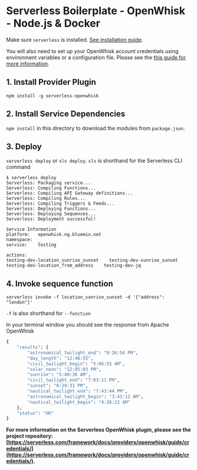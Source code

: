 # Serverless Boilerplate - OpenWhisk - Node.js & Docker

Make sure `serverless` is installed. [See installation guide](https://serverless.com/framework/docs/providers/openwhisk/guide/installation/).

You will also need to set up your OpenWhisk account credentials using environment variables or a configuration file. Please see the [this guide for more information](https://serverless.com/framework/docs/providers/openwhisk/guide/credentials/).

## 1. Install Provider Plugin
`npm install -g serverless-openwhisk` 

## 2. Install Service Dependencies
`npm install` in this directory to download the modules from `package.json`.

## 3. Deploy
`serverless deploy` or `sls deploy`. `sls` is shorthand for the Serverless CLI command

```
$ serverless deploy
Serverless: Packaging service...
Serverless: Compiling Functions...
Serverless: Compiling API Gateway definitions...
Serverless: Compiling Rules...
Serverless: Compiling Triggers & Feeds...
Serverless: Deploying Functions...
Serverless: Deploying Sequences...
Serverless: Deployment successful!

Service Information
platform:	openwhisk.ng.bluemix.net
namespace:	_
service:	testing

actions:
testing-dev-location_sunrise_sunset    testing-dev-sunrise_sunset    testing-dev-location_from_address    testing-dev-jq
```

## 4. Invoke sequence function
`serverless invoke -f location_sunrise_sunset -d '{"address": "london"}'`

`-f` is also shorthand for `--function`

In your terminal window you should see the response from Apache OpenWhisk

```bash
{
    "results": {
        "astronomical_twilight_end": "8:26:54 PM",
        "day_length": "12:48:55",
        "civil_twilight_begin": "5:06:55 AM",
        "solar_noon": "12:05:03 PM",
        "sunrise": "5:40:36 AM",
        "civil_twilight_end": "7:03:11 PM",
        "sunset": "6:29:31 PM",
        "nautical_twilight_end": "7:43:44 PM",
        "astronomical_twilight_begin": "3:43:12 AM",
        "nautical_twilight_begin": "4:26:22 AM"
    },
    "status": "OK"
}
```

**For more information on the Serverless OpenWhisk plugin, please see the project repository: [https://serverless.com/framework/docs/providers/openwhisk/guide/credentials/](https://serverless.com/framework/docs/providers/openwhisk/guide/credentials/).**
